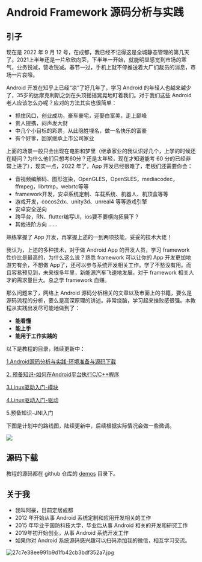 # Android Framework 源码分析与实践

## 引子

现在是 2022 年 9 月 12 号，在成都，我已经不记得这是全城静态管理的第几天了。2021上半年还是一片欣欣向荣，下半年一开始，就能明显感觉到市场的寒气，业务锐减，营收锐减。春节一过，手机上就不停推送着大厂们裁员的消息，市场一片哀嚎。

Android 开发在知乎上已经“凉”了好几年了，学习 Android 的年轻人也越来越少了，35岁的达摩克利斯之剑在头顶摇摇晃晃地盯着我们。对于我们这些 Android 老人应该怎么办呢？应对的方法其实也很简单：

* 抓住风口，创业成功，豪车豪宅，迎娶白富美，走上巅峰
* 贵人提携，闷声发大财
* 中几个小目标的彩票，从此隐姓埋名，做一名快乐的富豪
* 有个好爹，回家继承上市公司家业

上面的场景一般只会出现在电影和梦里（继承家业的我认识好几个，上学的时候还在疑问？为什么他们只想考60分？还是太年轻，现在才知道能考 60 分的已经非常上进了），现实一点，2022 年了，App 开发已经很难了，老板们还需要你会：

* 音视频编解码、图形渲染，OpenGLES，OpenSLES，mediacodec，ffmpeg，librtmp，webrtc等等
* framework开发，安卓系统定制、车载系统、机器人、机顶盒等等
* 游戏开发，cocos2dx、unity3d、unreal4 等等游戏引擎
* 安卓安全逆向
* 跨平台，RN、flutter编写UI，ios要不要横向拓展下？
* 其他进阶方向 ......

熟练掌握了 App 开发，再掌握上述的一到两项技能，妥妥的技术大佬！

我认为，上述的多种技术，对于做 Android App 的开发人员，学习 framework 性价比是最高的，为什么这么说？熟悉 framework 可以让你的 App 开发更加地游刃有余，不想做 App了，还可以参与系统开发相关工作。学了不愁没有用。而且容易预见到，未来很多年里，新能源汽车飞速地发展，对于 framework 相关人才的需求量巨大。总之学 framework 血赚。

那么问题来了，网络上 Android 源码分析相关的文章以及市面上的书籍，要么是源码流程的分析，要么是高深原理的讲述。非常烧脑，学习起来挫败感很强。本教程从实践出发尽可能地做到了：

* **能看懂**
* **能上手**
* **能用于工作实践的**

以下是教程的目录，陆续更新中：

[1.Android源码分析与实践-环境准备与源码下载](https://github.com/dducd/AndroidSourceLearn/blob/main/1.Android%E6%BA%90%E7%A0%81%E5%88%86%E6%9E%90%E4%B8%8E%E5%AE%9E%E8%B7%B5-%E7%8E%AF%E5%A2%83%E5%87%86%E5%A4%87%E4%B8%8E%E6%BA%90%E7%A0%81%E4%B8%8B%E8%BD%BD.md)

[2. 预备知识-如何在Android平台执行C/C++程序](https://github.com/dducd/AndroidSourceLearn/blob/main/%E9%A2%84%E5%A4%87%E7%9F%A5%E8%AF%86/%E9%A2%84%E5%A4%87%E7%9F%A5%E8%AF%86-%E5%A6%82%E4%BD%95%E5%9C%A8Android%E5%B9%B3%E5%8F%B0%E6%89%A7%E8%A1%8CC%20C%2B%2B%E7%A8%8B%E5%BA%8F.md)

[3.Linux驱动入门-模块](https://github.com/dducd/AndroidSourceLearn/blob/main/2.Linux%E9%A9%B1%E5%8A%A8%E5%85%A5%E9%97%A8-%E6%A8%A1%E5%9D%97.md)

[4.Linux驱动入门-驱动](https://github.com/dducd/AndroidSourceLearn/blob/main/3.Linux%E9%A9%B1%E5%8A%A8%E5%85%A5%E9%97%A8-%E9%A9%B1%E5%8A%A8.md)

5.预备知识-JNI入门


下图是计划中的路线图，陆续更新中，后续根据实际情况会做一些微调。

![](https://gitee.com/stingerzou/pic-bed/raw/master/AndroidFramework源码分析与实践.png)

## 源码下载

教程的源码都在 github 仓库的 [demos](https://github.com/ahaoddu/AndroidSourceLearn/tree/main/Demos) 目录下。

## 关于我

- 我叫阿豪，目前定居成都
- 2012 年开始从事 Android 系统定制和应用开发相关的工作
- 2015 年毕业于国防科技大学，毕业后从事 Android 相关的开发和研究工作
- 2019年初开始创业，从事 Android 系统开发工作
- 如果你对 Android 系统源码感兴趣可以扫码添加我的微信，相互学习交流。

![27c7e38ee991b9d1fb42cb3bdf352a7.jpg](https://cdn.nlark.com/yuque/0/2022/jpeg/2613680/1662174041146-53015bfc-12f7-4023-9131-0a9e51fd00a2.jpeg#clientId=u0593d637-e239-4&crop=0&crop=0&crop=1&crop=1&from=drop&id=ud527bf55&margin=%5Bobject%20Object%5D&name=27c7e38ee991b9d1fb42cb3bdf352a7.jpg&originHeight=430&originWidth=430&originalType=binary&ratio=1&rotation=0&showTitle=false&size=42506&status=done&style=none&taskId=uf620381e-5767-4559-867e-093d91d3256&title=#crop=0&crop=0&crop=1&crop=1&id=qxLzV&originHeight=430&originWidth=430&originalType=binary&ratio=1&rotation=0&showTitle=false&status=done&style=none&title=)
